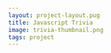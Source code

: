 ```yaml
---
layout: project-layout.pug
title: Javascript Trivia
image: trivia-thumbnail.png
tags: project
---
```

